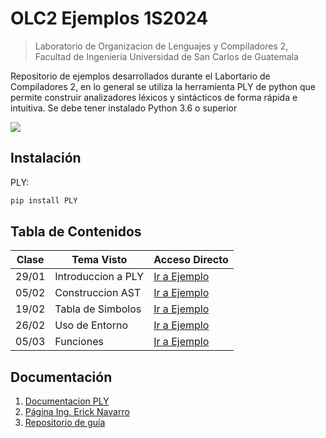 # OLC2 Ejemplos 1S2024
> Laboratorio de Organizacion de Lenguajes y Compiladores 2, Facultad de Ingeniería Universidad de San Carlos de Guatemala


Repositorio de ejemplos desarrollados durante el Labortario de Compiladores 2, en lo general se utiliza la herramienta PLY de python que permite construir analizadores léxicos y sintácticos de forma rápida e intuitiva. Se debe tener instalado Python 3.6 o superior

![](header.png)

## Instalación

PLY:

```python
pip install PLY
```

## Tabla de Contenidos

| Clase | Tema Visto         | Acceso Directo                                                               |
|-------|--------------------|------------------------------------------------------------------------------|
| 29/01 | Introduccion a PLY | [Ir a Ejemplo](https://github.com/Henry2311/OCL2_Ejemplos/tree/main/Clase_2) |
| 05/02 | Construccion AST | [Ir a Ejemplo](https://github.com/Henry2311/OCL2_Ejemplos/tree/main/Clase_3) |
| 19/02 | Tabla de Simbolos | [Ir a Ejemplo](https://github.com/Henry2311/OCL2_Ejemplos/tree/main/Clase_4) |
| 26/02 | Uso de Entorno | [Ir a Ejemplo](https://github.com/Henry2311/OCL2_Ejemplos/tree/main/Clase_5) |
| 05/03 | Funciones | [Ir a Ejemplo](https://github.com/Henry2311/OCL2_Ejemplos/tree/main/Clase_Extra) |

## Documentación

1. [Documentacion PLY](https://ply.readthedocs.io/en/latest/)
2. [Página Ing. Erick Navarro](https://ericknavarro.io/2020/02/10/24-Mi-primer-proyecto-utilizando-PLY/)
3. [Repositorio de guía](https://gitlab.com/Henry2311/olc2vj22_202004810)

